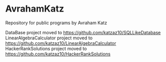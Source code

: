 # AvrahamKatz
Repository for public programs by Avraham Katz

DataBase project moved to https://github.com/katzaz10/SQLLikeDatabase  
LinearAlgebraCalculator project moved to https://github.com/katzaz10/LinearAlgebraCalculator  
HackerRankSolutions project moved to https://github.com/katzaz10/HackerRankSolutions  
